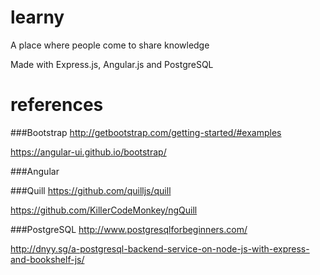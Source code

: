# learny
A place where people come to share knowledge

Made with Express.js, Angular.js and PostgreSQL


# references

###Bootstrap
http://getbootstrap.com/getting-started/#examples

https://angular-ui.github.io/bootstrap/

###Angular


###Quill
https://github.com/quilljs/quill

https://github.com/KillerCodeMonkey/ngQuill

###PostgreSQL
http://www.postgresqlforbeginners.com/

http://dnyy.sg/a-postgresql-backend-service-on-node-js-with-express-and-bookshelf-js/

